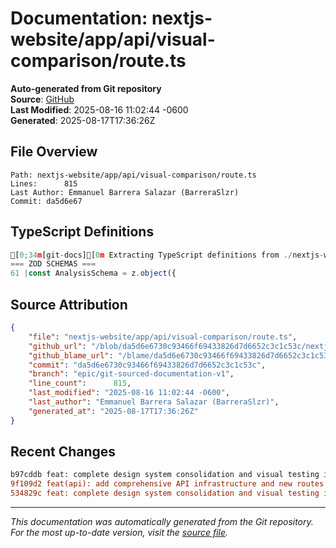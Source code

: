 # Documentation: nextjs-website/app/api/visual-comparison/route.ts

**Auto-generated from Git repository**  
**Source**: [GitHub](/blob/da5d6e6730c93466f69433826d7d6652c3c1c53c/nextjs-website/app/api/visual-comparison/route.ts)  
**Last Modified**: 2025-08-16 11:02:44 -0600  
**Generated**: 2025-08-17T17:36:26Z

## File Overview

```
Path: nextjs-website/app/api/visual-comparison/route.ts
Lines:      815
Last Author: Emmanuel Barrera Salazar (BarreraSlzr)
Commit: da5d6e67
```

## TypeScript Definitions

```typescript
[0;34m[git-docs][0m Extracting TypeScript definitions from ./nextjs-website/app/api/visual-comparison/route.ts
=== ZOD SCHEMAS ===
61 |const AnalysisSchema = z.object({
```

## Source Attribution

```json
{
    "file": "nextjs-website/app/api/visual-comparison/route.ts",
    "github_url": "/blob/da5d6e6730c93466f69433826d7d6652c3c1c53c/nextjs-website/app/api/visual-comparison/route.ts",
    "github_blame_url": "/blame/da5d6e6730c93466f69433826d7d6652c3c1c53c/nextjs-website/app/api/visual-comparison/route.ts",
    "commit": "da5d6e6730c93466f69433826d7d6652c3c1c53c",
    "branch": "epic/git-sourced-documentation-v1",
    "line_count":      815,
    "last_modified": "2025-08-16 11:02:44 -0600",
    "last_author": "Emmanuel Barrera Salazar (BarreraSlzr)",
    "generated_at": "2025-08-17T17:36:26Z"
}
```

## Recent Changes

```diff
b97cddb feat: complete design system consolidation and visual testing infrastructure
9f109d2 feat(api): add comprehensive API infrastructure and new routes
534829c feat: complete design system consolidation and visual testing infrastructure
```

---
*This documentation was automatically generated from the Git repository. 
For the most up-to-date version, visit the [source file](/blob/da5d6e6730c93466f69433826d7d6652c3c1c53c/nextjs-website/app/api/visual-comparison/route.ts).*
